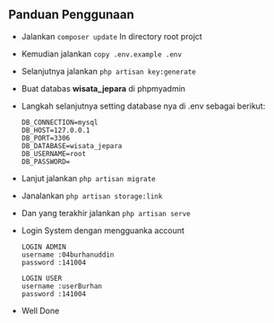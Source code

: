 ## Panduan Penggunaan

-   Jalankan `composer update` In directory root projct
-   Kemudian jalankan `copy .env.example .env`
-   Selanjutnya jalankan `php artisan key:generate`
-   Buat databas <b>wisata_jepara</b> di phpmyadmin
-   Langkah selanjutnya setting database nya di .env sebagai berikut:

    ```env
    DB_CONNECTION=mysql
    DB_HOST=127.0.0.1
    DB_PORT=3306
    DB_DATABASE=wisata_jepara
    DB_USERNAME=root
    DB_PASSWORD=
    ```

-   Lanjut jalankan `php artisan migrate`
-   Janalankan `php artisan storage:link`
-   Dan yang terakhir jalankan `php artisan serve`
-   Login System dengan mengguanka account

    ```env
    LOGIN ADMIN
    username :04burhanuddin
    password :141004

    LOGIN USER
    username :userBurhan
    password :141004
    ```

-   Well Done
